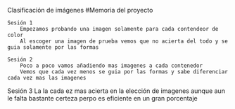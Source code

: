 Clasificación de imágenes
#Memoria del proyecto

    Sesión 1
        Empezamos probando una imagen solamente para cada contendeor de color
        Al escoger una imagen de prueba vemos que no acierta del todo y se guia solamente por las formas
     
    Sesión 2
        Poco a poco vamos añadiendo mas imagenes a cada contenedor
        Vemos que cada vez menos se guia por las formas y sabe diferenciar cada vez mas las imagenes
   
   Sesión 3
        La Ia cada ez mas acierta en la elección de imagenes aunque aun le falta bastante certeza perpo es eficiente en un gran porcentaje
   
    
    
